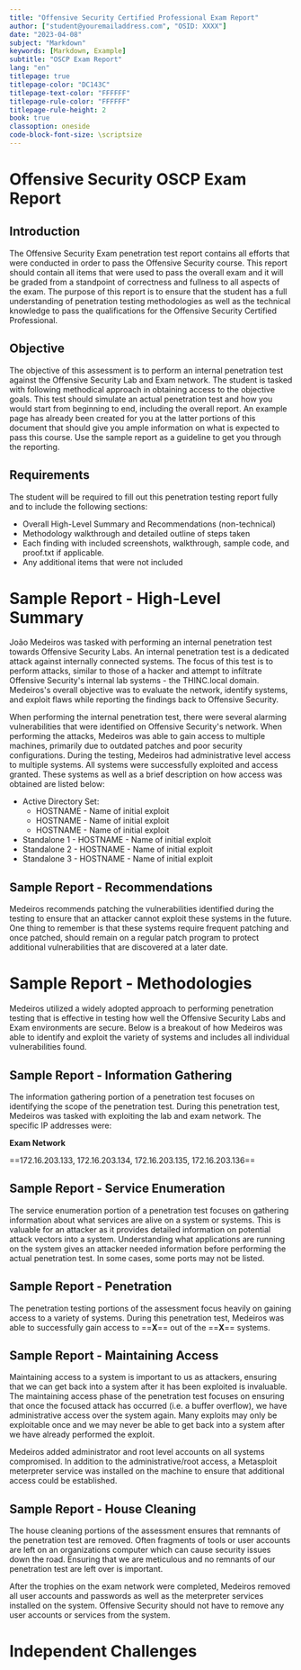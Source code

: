 ```yaml
---
title: "Offensive Security Certified Professional Exam Report"
author: ["student@youremailaddress.com", "OSID: XXXX"]
date: "2023-04-08"
subject: "Markdown"
keywords: [Markdown, Example]
subtitle: "OSCP Exam Report"
lang: "en"
titlepage: true
titlepage-color: "DC143C"
titlepage-text-color: "FFFFFF"
titlepage-rule-color: "FFFFFF"
titlepage-rule-height: 2
book: true
classoption: oneside
code-block-font-size: \scriptsize
---
```

# Offensive Security OSCP Exam Report

## Introduction

The Offensive Security Exam penetration test report contains all efforts that were conducted in order to pass the Offensive Security course.
This report should contain all items that were used to pass the overall exam and it will be graded from a standpoint of correctness and fullness to all aspects of the exam.
The purpose of this report is to ensure that the student has a full understanding of penetration testing methodologies as well as the technical knowledge to pass the qualifications for the Offensive Security Certified Professional.

## Objective

The objective of this assessment is to perform an internal penetration test against the Offensive Security Lab and Exam network.
The student is tasked with following methodical approach in obtaining access to the objective goals.
This test should simulate an actual penetration test and how you would start from beginning to end, including the overall report.
An example page has already been created for you at the latter portions of this document that should give you ample information on what is expected to pass this course.
Use the sample report as a guideline to get you through the reporting.

## Requirements

The student will be required to fill out this penetration testing report fully and to include the following sections:

- Overall High-Level Summary and Recommendations (non-technical)
- Methodology walkthrough and detailed outline of steps taken
- Each finding with included screenshots, walkthrough, sample code, and proof.txt if applicable.
- Any additional items that were not included

# Sample Report - High-Level Summary

João Medeiros was tasked with performing an internal penetration test towards Offensive Security Labs.
An internal penetration test is a dedicated attack against internally connected systems.
The focus of this test is to perform attacks, similar to those of a hacker and attempt to infiltrate Offensive Security's internal lab systems - the THINC.local domain.
Medeiros's overall objective was to evaluate the network, identify systems, and exploit flaws while reporting the findings back to Offensive Security.

When performing the internal penetration test, there were several alarming vulnerabilities that were identified on Offensive Security's network.
When performing the attacks, Medeiros was able to gain access to multiple machines, primarily due to outdated patches and poor security configurations.
During the testing, Medeiros had administrative level access to multiple systems.
All systems were successfully exploited and access granted.
These systems as well as a brief description on how access was obtained are listed below:

- Active Directory Set:
  - HOSTNAME - Name of initial exploit
  - HOSTNAME - Name of initial exploit
  - HOSTNAME - Name of initial exploit
- Standalone 1 - HOSTNAME - Name of initial exploit
- Standalone 2 - HOSTNAME - Name of initial exploit
- Standalone 3 - HOSTNAME - Name of initial exploit

## Sample Report - Recommendations

 Medeiros recommends patching the vulnerabilities identified during the testing to ensure that an attacker cannot exploit these systems in the future.
One thing to remember is that these systems require frequent patching and once patched, should remain on a regular patch program to protect additional vulnerabilities that are discovered at a later date.

# Sample Report - Methodologies

Medeiros utilized a widely adopted approach to performing penetration testing that is effective in testing how well the Offensive Security Labs and Exam environments are secure.
Below is a breakout of how Medeiros was able to identify and exploit the variety of systems and includes all individual vulnerabilities found.

## Sample Report - Information Gathering

The information gathering portion of a penetration test focuses on identifying the scope of the penetration test.
During this penetration test, Medeiros was tasked with exploiting the lab and exam network.
The specific IP addresses were:

**Exam Network**

==172.16.203.133, 172.16.203.134, 172.16.203.135, 172.16.203.136==

## Sample Report - Service Enumeration

The service enumeration portion of a penetration test focuses on gathering information about what services are alive on a system or systems.
This is valuable for an attacker as it provides detailed information on potential attack vectors into a system.
Understanding what applications are running on the system gives an attacker needed information before performing the actual penetration test.
In some cases, some ports may not be listed.

## Sample Report - Penetration

The penetration testing portions of the assessment focus heavily on gaining access to a variety of systems.
During this penetration test, Medeiros was able to successfully gain access to ==**X**== out of the ==**X**== systems.

## Sample Report - Maintaining Access

Maintaining access to a system is important to us as attackers, ensuring that we can get back into a system after it has been exploited is invaluable.
The maintaining access phase of the penetration test focuses on ensuring that once the focused attack has occurred (i.e. a buffer overflow), we have administrative access over the system again.
Many exploits may only be exploitable once and we may never be able to get back into a system after we have already performed the exploit.

Medeiros added administrator and root level accounts on all systems compromised.
In addition to the administrative/root access, a Metasploit meterpreter service was installed on the machine to ensure that additional access could be established.

## Sample Report - House Cleaning

The house cleaning portions of the assessment ensures that remnants of the penetration test are removed.
Often fragments of tools or user accounts are left on an organizations computer which can cause security issues down the road.
Ensuring that we are meticulous and no remnants of our penetration test are left over is important.

After the trophies on the exam network were completed, Medeiros removed all user accounts and passwords as well as the meterpreter services installed on the system.
Offensive Security should not have to remove any user accounts or services from the system.

# Independent Challenges

